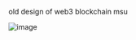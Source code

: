 old design of web3 blockchain msu


![image](https://user-images.githubusercontent.com/100609687/190961084-92ac5461-b839-4fc5-922c-5f1214629257.png)

